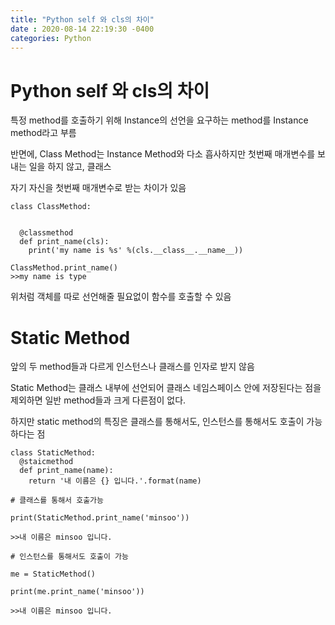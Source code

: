```yaml
---
title: "Python self 와 cls의 차이"
date : 2020-08-14 22:19:30 -0400
categories: Python
---
```



# Python self 와 cls의 차이

특정 method를 호출하기 위해 Instance의 선언을 요구하는 method를 Instance method라고 부름

반면에, Class Method는 Instance Method와 다소 흡사하지만 첫번째 매개변수를 보내는 일을 하지 않고, 클래스

자기 자신을 첫번째 매개변수로 받는 차이가 있음

```
class ClassMethod:


  @classmethod
  def print_name(cls):
    print('my name is %s' %(cls.__class__.__name__))

ClassMethod.print_name()
>>my name is type

```

위처럼 객체를 따로 선언해줄 필요없이 함수를 호출할 수 있음

# Static Method

앞의 두 method들과 다르게 인스턴스나 클래스를 인자로 받지 않음

Static Method는 클래스 내부에 선언되어 클래스 네임스페이스 안에 저장된다는 점을 제외하면 일반 method들과 크게 다른점이 없다.

하지만 static method의 특징은 클래스를 통해서도, 인스턴스를 통해서도 호출이 가능하다는 점

```
class StaticMethod:
  @staicmethod
  def print_name(name):
    return '내 이름은 {} 입니다.'.format(name)

# 클래스를 통해서 호출가능

print(StaticMethod.print_name('minsoo'))

>>내 이름은 minsoo 입니다.

# 인스턴스를 통해서도 호출이 가능

me = StaticMethod()

print(me.print_name('minsoo'))

>>내 이름은 minsoo 입니다.
```
